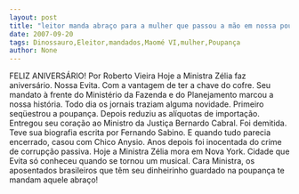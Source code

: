 ```yaml
---
layout: post
title: "leitor manda abraço para a mulher que passou a mão em nossa poupança"
date: 2007-09-20
tags: Dinossauro,Eleitor,mandados,Maomé VI,mulher,Poupança
author: None
---
```

FELIZ ANIVERS&Aacute;RIO!
Por Roberto Vieira
Hoje a Ministra Z&eacute;lia faz anivers&aacute;rio. 
Nossa Evita. 
Com a vantagem de ter a chave do cofre.
Seu mandato &agrave; frente do Minist&eacute;rio da Fazenda e do Planejamento marcou a nossa hist&oacute;ria.
Todo dia os jornais traziam alguma novidade.
Primeiro seq&uuml;estrou a poupan&ccedil;a.
Depois reduziu as al&iacute;quotas de importa&ccedil;&atilde;o.
Entregou seu cora&ccedil;&atilde;o ao Ministro da Justi&ccedil;a Bernardo Cabral.
Foi demitida.
Teve sua biografia escrita por Fernando Sabino.
E quando tudo parecia encerrado, casou com Chico Anysio.
Anos depois foi inocentada do crime de corrup&ccedil;&atilde;o passiva.
Hoje a Ministra Z&eacute;lia mora em Nova York.
Cidade que Evita s&oacute; conheceu quando se tornou um musical.
Cara Ministra, os aposentados brasileiros que t&ecirc;m seu dinheirinho guardado na poupan&ccedil;a te mandam aquele abra&ccedil;o!
 